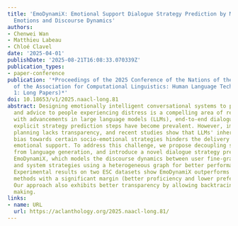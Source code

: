 ```yaml
---
title: 'EmoDynamiX: Emotional Support Dialogue Strategy Prediction by Modelling MiXed
  Emotions and Discourse Dynamics'
authors:
- Chenwei Wan
- Matthieu Labeau
- Chloé Clavel
date: '2025-04-01'
publishDate: '2025-08-21T16:08:33.070339Z'
publication_types:
- paper-conference
publication: '*Proceedings of the 2025 Conference of the Nations of the Americas Chapter
  of the Association for Computational Linguistics: Human Language Technologies (Volume
  1: Long Papers)*'
doi: 10.18653/v1/2025.naacl-long.81
abstract: Designing emotionally intelligent conversational systems to provide comfort
  and advice to people experiencing distress is a compelling area of research. Recently,
  with advancements in large language models (LLMs), end-to-end dialogue agents without
  explicit strategy prediction steps have become prevalent. However, implicit strategy
  planning lacks transparency, and recent studies show that LLMs' inherent preference
  bias towards certain socio-emotional strategies hinders the delivery of high-quality
  emotional support. To address this challenge, we propose decoupling strategy prediction
  from language generation, and introduce a novel dialogue strategy prediction framework,
  EmoDynamiX, which models the discourse dynamics between user fine-grained emotions
  and system strategies using a heterogeneous graph for better performance and transparency.
  Experimental results on two ESC datasets show EmoDynamiX outperforms previous state-of-the-art
  methods with a significant margin (better proficiency and lower preference bias).
  Our approach also exhibits better transparency by allowing backtracing of decision
  making.
links:
- name: URL
  url: https://aclanthology.org/2025.naacl-long.81/
---
```

